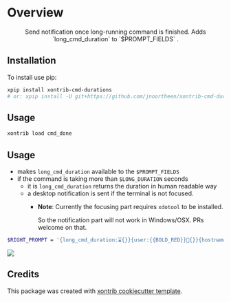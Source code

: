# Overview

<p align="center">
Send notification once long-running command is finished. Adds `long_cmd_duration` to `$PROMPT_FIELDS` .
</p>

## Installation

To install use pip:

``` bash
xpip install xontrib-cmd-durations
# or: xpip install -U git+https://github.com/jnoortheen/xontrib-cmd-durations
```

## Usage

``` bash
xontrib load cmd_done
```

## Usage

* makes `long_cmd_duration` available to the `$PROMPT_FIELDS`
* if the command is taking more than `$LONG_DURATION` seconds
  + it is `long_cmd_duration` returns the duration in human readable way
  + a desktop notification is sent if the terminal is not focused.
    - **Note**: Currently the focusing part requires `xdotool` to be installed.

        So the notification part will not work in Windows/OSX. PRs welcome on that.

``` bash
$RIGHT_PROMPT = '{long_cmd_duration:⌛{}}{user:{{BOLD_RED}}🤖{}}{hostname:{{BOLD_#FA8072}}🖥{}}'
```

![](./images/2020-10-26-10-59-38.png)

## Credits

This package was created with [xontrib cookiecutter template](https://github.com/jnoortheen/xontrib-cookiecutter).
